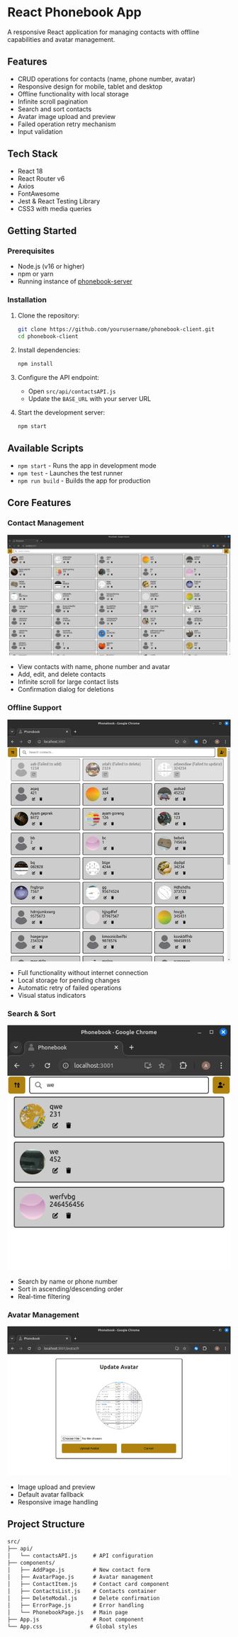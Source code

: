 # React Phonebook App

A responsive React application for managing contacts with offline capabilities and avatar management.

## Features

- CRUD operations for contacts (name, phone number, avatar)
- Responsive design for mobile, tablet and desktop
- Offline functionality with local storage
- Infinite scroll pagination
- Search and sort contacts
- Avatar image upload and preview
- Failed operation retry mechanism
- Input validation

## Tech Stack

- React 18
- React Router v6
- Axios
- FontAwesome
- Jest & React Testing Library
- CSS3 with media queries

## Getting Started

### Prerequisites

- Node.js (v16 or higher)
- npm or yarn
- Running instance of [phonebook-server](https://github.com/embek/phonebook-server)

### Installation

1. Clone the repository:
   ```bash
   git clone https://github.com/yourusername/phonebook-client.git
   cd phonebook-client
   ```

2. Install dependencies:
   ```bash
   npm install
   ```

3. Configure the API endpoint:
   - Open `src/api/contactsAPI.js`
   - Update the `BASE_URL` with your server URL

4. Start the development server:
   ```bash
   npm start
   ```

## Available Scripts

- `npm start` - Runs the app in development mode
- `npm test` - Launches the test runner
- `npm run build` - Builds the app for production

## Core Features

### Contact Management
![Phonebook Page](https://github.com/embek/phonebook-client/blob/main/public/screenshots/desktop-view.png)
- View contacts with name, phone number and avatar
- Add, edit, and delete contacts
- Infinite scroll for large contact lists
- Confirmation dialog for deletions

### Offline Support
![Offline](https://github.com/embek/phonebook-client/blob/main/public/screenshots/offline-mode-with-retry.png)
- Full functionality without internet connection
- Local storage for pending changes
- Automatic retry of failed operations
- Visual status indicators

### Search & Sort
![Search Sort](https://github.com/embek/phonebook-client/blob/main/public/screenshots/mobile-view.png)
- Search by name or phone number
- Sort in ascending/descending order
- Real-time filtering

### Avatar Management
![Avatar Page](https://github.com/embek/phonebook-client/blob/main/public/screenshots/avatar-page-with-preview.png)
- Image upload and preview
- Default avatar fallback
- Responsive image handling

## Project Structure

```
src/
├── api/
│   └── contactsAPI.js     # API configuration
├── components/
│   ├── AddPage.js         # New contact form
│   ├── AvatarPage.js      # Avatar management
│   ├── ContactItem.js     # Contact card component
│   ├── ContactsList.js    # Contacts container
│   ├── DeleteModal.js     # Delete confirmation
│   ├── ErrorPage.js       # Error handling
│   └── PhonebookPage.js   # Main page
├── App.js                 # Root component
└── App.css               # Global styles
```
